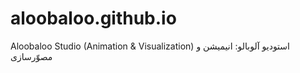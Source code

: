 # aloobaloo.github.io
Aloobaloo Studio (Animation &amp; Visualization) استودیو آلوبالو: انیمیشن و مصوّرسازی
